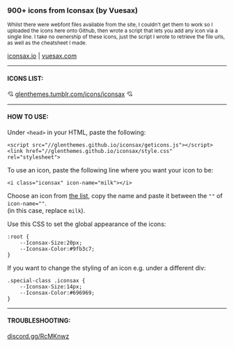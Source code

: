 ### 900+ icons from Iconsax (by Vuesax)

<sub>Whilst there were webfont files available from the site, I couldn't get them to work so I uploaded the icons here onto Github, then wrote a script that lets you add any icon via a single line. I take no ownership of these icons, just the script I wrote to retrieve the file urls, as well as the cheatsheet I made.</sub>  

[iconsax.io](https://iconsax.io) | [vuesax.com](https://vuesax.com)

---

#### ICONS LIST:
💘 [glenthemes.tumblr.com/icons/iconsax](https://glenthemes.tumblr.com/icons/iconsax) 💘

---

#### HOW TO USE:
Under `<head>` in your HTML, paste the following:
```
<script src="//glenthemes.github.io/iconsax/geticons.js"></script>
<link href="//glenthemes.github.io/iconsax/style.css" rel="stylesheet">
```

To use an icon, paste the following line where you want your icon to be:
```
<i class="iconsax" icon-name="milk"></i>
```

Choose an icon from [the list](https://glenthemes.tumblr.com/icons/iconsax), copy the name and paste it between the `""` of `icon-name=""`.  
(in this case, replace `milk`).

Use this CSS to set the global appearance of the icons:
```
:root {
    --Iconsax-Size:20px;
    --Iconsax-Color:#9fb3c7;
}
```

If you want to change the styling of an icon e.g. under a different div:
```
.special-class .iconsax {
    --Iconsax-Size:14px;
    --Iconsax-Color:#696969;
}
```
---
#### TROUBLESHOOTING:
[discord.gg/RcMKnwz](https://discord.gg/RcMKnwz)
